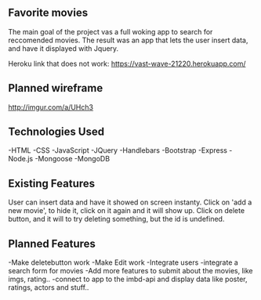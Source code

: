 ## Favorite movies
The main goal of the project vas a full woking app to search for reccomended movies. The result was an app that lets the user insert data, and have it displayed with Jquery.

Heroku link that does not work: https://vast-wave-21220.herokuapp.com/

## Planned wireframe
http://imgur.com/a/UHch3

## Technologies Used
-HTML
-CSS
-JavaScript
-JQuery
-Handlebars
-Bootstrap
-Express
-Node.js
-Mongoose
-MongoDB

## Existing Features
User can insert data and have it showed on screen instanty.
Click on 'add a new movie', to hide it, click on it again and it will show up.
Click on delete button, and it will to try deleting something, but the id is undefined.


## Planned Features
-Make deletebutton work
-Make Edit work
-Integrate users
-integrate a search form for movies
-Add more features to submit about the movies, like imgs, rating..
-connect to app to the imbd-api and display data like poster, ratings, actors and stuff..
